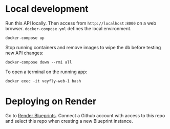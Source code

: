 # Local development
Run this API locally. Then access from `http://localhost:8000` on a web browser. `docker-compose.yml` defines the local environment.
```
docker-compose up
```
Stop running containers and remove images to wipe the db before testing new API changes:
```
docker-compose down --rmi all
```
To open a terminal on the running app:
```
docker exec -it veyfly-web-1 bash
```
# Deploying on Render
Go to [Render Blueprints](https://dashboard.render.com/blueprints). Connect a Github account with access to this repo and select this repo when creating a new Blueprint instance.